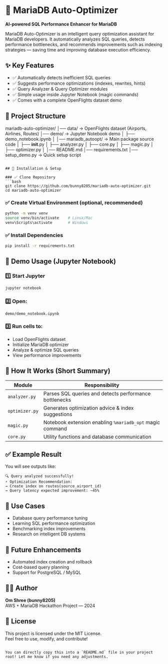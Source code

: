 
# 🚀 MariaDB Auto-Optimizer

**AI-powered SQL Performance Enhancer for MariaDB**

MariaDB Auto-Optimizer is an intelligent query optimization assistant for MariaDB developers. It automatically analyzes SQL queries, detects performance bottlenecks, and recommends improvements such as indexing strategies — saving time and improving database execution efficiency.

## ✨ Key Features

- ✅ Automatically detects inefficient SQL queries
- ✅ Suggests performance optimizations (indexes, rewrites, hints)
- ✅ Query Analyzer & Query Optimizer modules
- ✅ Simple usage inside Jupyter Notebook (magic commands)
- ✅ Comes with a complete OpenFlights dataset demo

## 📂 Project Structure


mariadb-auto-optimizer/
│── data/                         → OpenFlights dataset (Airports, Airlines, Routes)
│── demo/                         → Jupyter Notebook demo
│   ├── demo_notebook.ipynb
│
│── mariadb_autoopt/              → Main package source code
│   ├── __init__.py
│   ├── analyzer.py
│   ├── core.py
│   ├── magic.py
│   ├── optimizer.py
│
│── README.md
│── requirements.txt
│── setup_demo.py                 → Quick setup script
```

## 🔧 Installation & Setup

### ✅ Clone Repository
```bash
git clone https://github.com/bunny8205/mariadb-auto-optimizer.git
cd mariadb-auto-optimizer
```

### ✅ Create Virtual Environment (optional, recommended)
```bash
python -m venv venv
source venv/bin/activate    # Linux/Mac
venv\Scripts\activate       # Windows
```

### ✅ Install Dependencies
```bash
pip install -r requirements.txt
```

## 🧪 Demo Usage (Jupyter Notebook)

### 1️⃣ Start Jupyter
```bash
jupyter notebook
```

### 2️⃣ Open:
```
demo/demo_notebook.ipynb
```

### 3️⃣ Run cells to:
- Load OpenFlights dataset
- Initialize MariaDB optimizer
- Analyze & optimize SQL queries
- View performance improvements

## 🧠 How It Works (Short Summary)

| Module | Responsibility |
|--------|----------------|
| `analyzer.py` | Parses SQL queries and detects performance bottlenecks |
| `optimizer.py` | Generates optimization advice & index suggestions |
| `magic.py` | Notebook extension enabling `%mariadb_opt` magic command |
| `core.py` | Utility functions and database communication |

## ✅ Example Result

You will see outputs like:

```
🔍 Query analyzed successfully!
⚡ Optimization Recommendation:
→ Create index on routes(source_airport_id)
→ Query latency expected improvement: ~45%
```

## 🎯 Use Cases

- Database query performance tuning
- Learning SQL performance optimization
- Benchmarking index improvements
- Research on intelligent DB systems

## 📌 Future Enhancements

- Automated index creation and rollback
- Cost-based query planning
- Support for PostgreSQL / MySQL

## 🧑‍💻 Author

**Om Shree (bunny8205)**  
AWS + MariaDB Hackathon Project — 2024

## 📜 License

This project is licensed under the MIT License.  
Feel free to use, modify, and contribute!
```

You can directly copy this into a `README.md` file in your project root! Let me know if you need any adjustments.
